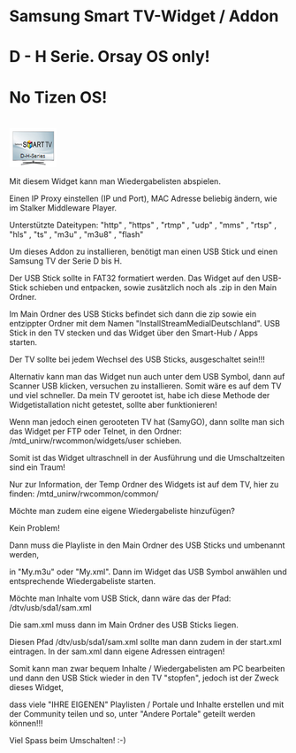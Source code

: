# Samsung Smart TV-Widget / Addon
# D - H Serie. Orsay OS only!
# No Tizen OS!
#
![Stream Medial Deutschland](icon.png)

Mit diesem Widget kann man Wiedergabelisten abspielen.

Einen IP Proxy einstellen (IP und Port), MAC Adresse beliebig ändern, wie im Stalker Middleware Player.

Unterstützte Dateitypen: "http" , "https" , "rtmp" , "udp" , "mms" , "rtsp" , "hls" , "ts" , "m3u" , "m3u8" , "flash"

Um dieses Addon zu installieren, benötigt man einen USB Stick und einen Samsung TV der Serie D bis H.

Der USB Stick sollte in FAT32 formatiert werden. Das Widget auf den USB-Stick schieben und entpacken, sowie zusätzlich noch als .zip in den Main Ordner.

Im Main Ordner des USB Sticks befindet sich dann die zip sowie ein entzippter Ordner mit dem Namen "InstallStreamMedialDeutschland".
USB Stick in den TV stecken und das Widget über den Smart-Hub / Apps starten.

Der TV sollte bei jedem Wechsel des USB Sticks, ausgeschaltet sein!!!

Alternativ kann man das Widget nun auch unter dem USB Symbol, dann auf Scanner USB klicken, versuchen zu installieren.
Somit wäre es auf dem TV und viel schneller. Da mein TV gerootet ist, habe ich diese Methode der Widgetistallation nicht getestet, sollte aber funktionieren!

Wenn man jedoch einen gerooteten TV hat (SamyGO), dann sollte man sich das Widget per FTP oder Telnet, in den Ordner: /mtd_unirw/rwcommon/widgets/user schieben.

Somit ist das Widget ultraschnell in der Ausführung und die Umschaltzeiten sind ein Traum!


Nur zur Information, der Temp Ordner des Widgets ist auf dem TV, hier zu finden: 
/mtd_unirw/rwcommon/common/


Möchte man zudem eine eigene Wiedergabeliste hinzufügen?

Kein Problem!

Dann muss die Playliste in den Main Ordner des USB Sticks und umbenannt werden,

in "My.m3u" oder "My.xml".
Dann im Widget das USB Symbol anwählen und entsprechende Wiedergabeliste starten.

Möchte man Inhalte vom USB Stick, dann wäre das der Pfad: /dtv/usb/sda1/sam.xml

Die sam.xml muss dann im Main Ordner des USB Sticks liegen.

Diesen Pfad /dtv/usb/sda1/sam.xml sollte man dann zudem in der start.xml eintragen.
In der sam.xml dann eigene Adressen eintragen!

Somit kann man zwar bequem Inhalte / Wiedergabelisten am PC bearbeiten
und dann den USB Stick wieder in den TV "stopfen",
jedoch ist der Zweck dieses Widget, 

dass viele "IHRE EIGENEN" Playlisten / Portale und Inhalte erstellen und mit der Community teilen und so, unter "Andere Portale" geteilt werden können!!!



Viel Spass beim Umschalten! :-)